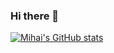 ### Hi there 👋

[![Mihai's GitHub stats](https://github-readme-stats.vercel.app/api?username=miutamihai&show_icons=true&theme=onedark)](https://github.com/anuraghazra/github-readme-stats)
